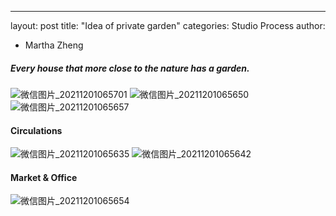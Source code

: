 ---
layout: post
title: "Idea of private garden"
categories: Studio Process
author:
- Martha Zheng

##### Every house that more close to the nature has a garden.
![微信图片_20211201065701](https://user-images.githubusercontent.com/90550813/144142042-cc6fc667-6df2-4068-87d7-0ce403e39923.png)
![微信图片_20211201065650](https://user-images.githubusercontent.com/90550813/144141637-5da8e1d2-80c0-4cb2-853d-3c6a41108960.png)
![微信图片_20211201065657](https://user-images.githubusercontent.com/90550813/144141724-b5fe4342-6f11-442c-ba09-efe9884ece17.png)

#### Circulations
![微信图片_20211201065635](https://user-images.githubusercontent.com/90550813/144141810-23b56221-3e81-45b5-bc70-641e4801a1b5.png)
![微信图片_20211201065642](https://user-images.githubusercontent.com/90550813/144141998-5a488201-0d2a-487d-ab35-e35a438e86b8.png)


#### Market & Office
![微信图片_20211201065654](https://user-images.githubusercontent.com/90550813/144142026-6fe581ff-045c-4cb1-9fc7-abdcc70e48b5.png)

